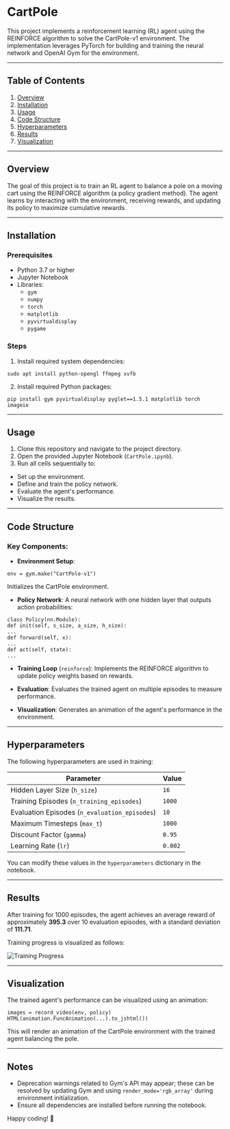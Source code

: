 # CartPole

This project implements a reinforcement learning (RL) agent using the REINFORCE algorithm to solve the CartPole-v1 environment. The implementation leverages PyTorch for building and training the neural network and OpenAI Gym for the environment.

---

## Table of Contents
1. [Overview](#overview)
2. [Installation](#installation)
3. [Usage](#usage)
4. [Code Structure](#code-structure)
5. [Hyperparameters](#hyperparameters)
6. [Results](#results)
7. [Visualization](#visualization)

---

## Overview

The goal of this project is to train an RL agent to balance a pole on a moving cart using the REINFORCE algorithm (a policy gradient method). The agent learns by interacting with the environment, receiving rewards, and updating its policy to maximize cumulative rewards.

---

## Installation

### Prerequisites
- Python 3.7 or higher
- Jupyter Notebook
- Libraries:
  - `gym`
  - `numpy`
  - `torch`
  - `matplotlib`
  - `pyvirtualdisplay`
  - `pygame`

### Steps
1. Install required system dependencies:
```
sudo apt install python-opengl ffmpeg xvfb
```
2. Install required Python packages:
```
pip install gym pyvirtualdisplay pyglet==1.5.1 matplotlib torch imageio
```

---

## Usage

1. Clone this repository and navigate to the project directory.
2. Open the provided Jupyter Notebook (`CartPole.ipynb`).
3. Run all cells sequentially to:
- Set up the environment.
- Define and train the policy network.
- Evaluate the agent's performance.
- Visualize the results.

---

## Code Structure

### Key Components:
- **Environment Setup**: 
```
env = gym.make("CartPole-v1")
```
Initializes the CartPole environment.

- **Policy Network**: 
A neural network with one hidden layer that outputs action probabilities:
```
class Policy(nn.Module):
def init(self, s_size, a_size, h_size):
...
def forward(self, x):
...
def act(self, state):
...
```

- **Training Loop** (`reinforce`): 
Implements the REINFORCE algorithm to update policy weights based on rewards.

- **Evaluation**: 
Evaluates the trained agent on multiple episodes to measure performance.

- **Visualization**: 
Generates an animation of the agent's performance in the environment.

---

## Hyperparameters

The following hyperparameters are used in training:

| Parameter              | Value       |
|------------------------|-------------|
| Hidden Layer Size (`h_size`) | `16`        |
| Training Episodes (`n_training_episodes`) | `1000`      |
| Evaluation Episodes (`n_evaluation_episodes`) | `10`        |
| Maximum Timesteps (`max_t`) | `1000`      |
| Discount Factor (`gamma`) | `0.95`       |
| Learning Rate (`lr`) | `0.002`      |

You can modify these values in the `hyperparameters` dictionary in the notebook.

---

## Results

After training for 1000 episodes, the agent achieves an average reward of approximately **395.3** over 10 evaluation episodes, with a standard deviation of **111.71**.

Training progress is visualized as follows:

![Training Progress](training_progress.png)

---

## Visualization

The trained agent's performance can be visualized using an animation:

```
images = record_video(env, policy)
HTML(animation.FuncAnimation(...).to_jshtml())
```

This will render an animation of the CartPole environment with the trained agent balancing the pole.

---

## Notes

- Deprecation warnings related to Gym's API may appear; these can be resolved by updating Gym and using `render_mode='rgb_array'` during environment initialization.
- Ensure all dependencies are installed before running the notebook.

Happy coding! 🎉

